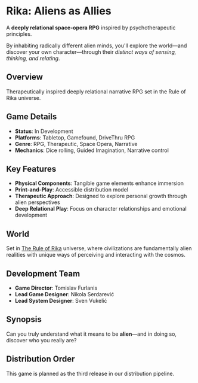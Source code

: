 # Rika: Aliens as Allies

A **deeply relational space‑opera RPG** inspired by psychotherapeutic principles.

By inhabiting radically different alien minds, you'll explore the world—and discover your own character—through their *distinct ways of sensing, thinking, and relating*.

## Overview

Therapeutically inspired deeply relational narrative RPG set in the Rule of Rika universe.

## Game Details

- **Status**: In Development
- **Platforms**: Tabletop, Gamefound, DriveThru RPG
- **Genre**: RPG, Therapeutic, Space Opera, Narrative
- **Mechanics**: Dice rolling, Guided Imagination, Narrative control

## Key Features

- **Physical Components**: Tangible game elements enhance immersion
- **Print-and-Play**: Accessible distribution model
- **Therapeutic Approach**: Designed to explore personal growth through alien perspectives
- **Deep Relational Play**: Focus on character relationships and emotional development

## World

Set in [The Rule of Rika](worlds/rule-of-rika.md) universe, where civilizations are fundamentally alien realities with unique ways of perceiving and interacting with the cosmos.

## Development Team

- **Game Director**: Tomislav Furlanis
- **Lead Game Designer**: Nikola Serdarević
- **Lead System Designer**: Sven Vukelić

## Synopsis

Can you truly understand what it means to be **alien**—and in doing so, discover who you really are?

## Distribution Order

This game is planned as the third release in our distribution pipeline.
